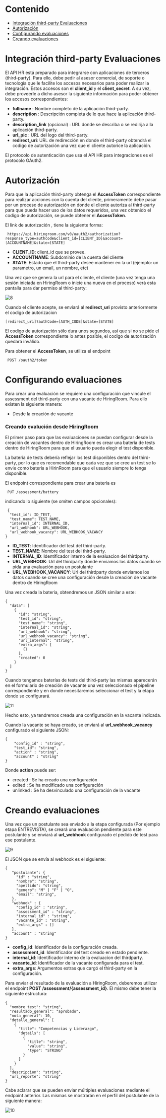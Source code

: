 # Contenido

- [Integración third-party Evaluaciones](#integración-third-party-evaluaciones)
- [Autorización](#autorización)
- [Configurando evaluaciones](#configurando-evaluaciones)
- [Creando evaluaciones](#creando-evaluaciones)


# Integración third-party Evaluaciones

El API HR está preparado para integrarse con aplicaciones de terceros (third-party). Para ello, debe pedir al asesor comercial, de soporte o tecnología que le facilite los accesos necesarios para poder realizar la integración. Estos accesos son el **client_id** y el **client_secret**. A su vez, debe proveerle a dicho asesor la siguiente información para poder obtener los accesos correspondientes:

   - **fullname** : Nombre completo de la aplicación third-party.
   - **description** : Descripción completa de lo que hace la aplicación third-party.
   - **description_link** (opcional) : URL donde se describa o se redirija a la aplicación third-party.
   - **url_pic** : URL del logo del third-party.
   - **redirect_uri**: URL de redirección en donde el third-party obtendrá el codigo de autorización una vez que el cliente autorice la aplicación.

El protocolo de autenticación que usa el API HR para integraciones es el protocolo OAuth2. 

# Autorización 

Para que la aplicación third-party obtenga el **AccessToken** correspondiente para realizar acciones con la cuenta del cliente, primeramente debe pasar por un proceso de autorización en donde el cliente autoriza al third-party para que pueda hacer uso de los datos requeridos, una vez obtenido el codigo de autorización, se puede obtener el **AccessToken**.

El link de autorización , tiene la siguiente forma:

```
 https://api.hiringroom.com/v0/oauth2/authorization?response_type=authcode&client_id=[CLIENT_ID]&account=[ACCOUNTNAME]&state=[STATE]
```
   - **CLIENT_ID**: client_id que se provee.
   - **ACCOUNTNAME**: Subdominio de la cuenta del cliente
   - **STATE**: Estado que el third-party desee mantener en la url (ejemplo: un parametro, un email, un nombre, etc)

Una vez que se genera la url para el cliente, el cliente (una vez tenga una sesión iniciada en HiringRoom o inicie una nueva en el proceso) verá esta pantalla para dar permiso al third-party:

![8](https://i.imgur.com/8x3GgvV.png)

Cuando el cliente acepte, se enviará al **redirect_uri** provisto anteriormente el codigo de autorizacion

```
[redirect_uri]?authCode=[AUTH_CODE]&state=[STATE]
```
El codigo de autorización sólo dura unos segundos, así que si no se pide el **AccessToken** correspondiente lo antes posible, el codigo de autorización quedará inválido. 

Para obtener el **AccessToken**, se utiliza el endpoint

```
 POST /oauth2/token
```

# Configurando evaluaciones

Para crear una evaluación se requiere una configuración que vincule el assessment del third-party con una vacante de HiringRoom. 
Para ello existen la siguiente manera: 

- Desde la creación de vacante

### Creando evalución desde HiringRoom

El primer paso para que las evaluaciones se puedan configurar desde la creación de vacantes dentro de HiringRoom es crear una batería de tests dentro de HiringRoom para que el usuario pueda elegir el test disponible. 

La batería de tests debería reflejar los test disponibles dentro del third-party, por lo que es recomendable que cada vez que se cree un test se lo envie como bateria a HirinRoom para que el usuario siempre lo tenga disponible. 

El endpoint correspondiente para crear una batería es

```
 PUT /assessment/battery
```

indicando lo siguiente (se omiten campos opcionales): 

```
 {
  "test_id": ID_TEST,
  "test_name": TEST_NAME,
  "internal_id": INTERNAL_ID,
  "url_webhook": URL_WEBHOOK,
  "url_webhook_vacancy": URL_WEBHOOK_VACANCY
}
```
   - **ID_TEST**: Identificador del test del third-party.
   - **TEST_NAME**: Nombre del test del third-party.
   - **INTERNAL_ID**: Identificador interno de la evaluacion del thirdparty.
   - **URL_WEBHOOK**: Url del thirdparty donde enviamos los datos cuando se pida una evaluación para un postulante
   - **URL_WEBHOOK_VACANCY**: Url del thirdparty donde enviamos los datos cuando se cree una configuración desde la creación de vacante dentro de HiringRoom

Una vez creada la batería, obtendremos un JSON similar a este:

```
{
  "data": [
    {
      "id": "string",
      "test_id": "string",
      "test_name": "string",
      "internal_id": "string",
      "url_webhook": "string",
      "url_webhook_vacancy": "string",
      "url_internal": "string",
      "extra_args": [
        {}
      ],
      "created": 0
    }
  ]
}
```

Cuando tengamos baterías de tests del third-party las mismas aparecerán en el formulario de creación de vacante una vez seleccionado el pipeline correspondiente y en donde necesitaremos seleccionar el test y la etapa donde se configurará.

![11](https://i.imgur.com/spvhjQq.png)

Hecho esto, ya tendremos creada una configuración en la vacante indicada. 

Cuando la vacante se haya creado, se enviará al **url_webhook_vacancy** configurado el siguiente JSON: 

```
{
    "config_id" : "string",
    "test_id": "string",
    "action" : "string",
    "account" : "string"
}
```

Donde **action** puede ser: 
- created : Se ha creado una configuración
- edited : Se ha modificado una configuración
- unlinked : Se ha desvinculado una configuración de la vacante


# Creando evaluaciones 

Una vez que un postulante sea enviado a la etapa configurada (Por ejemplo etapa ENTREVISTA), se creará una evaluación pendiente para este postulante y se enviará al **url_webhook** configurado el pedido de test para ese postulante. 

![9](https://i.imgur.com/KroJiDS.png)

El JSON que se envía al webhook es el siguiente:

```
{
   "postulante": {
     "id" : "string",
     "nombre": "string",
     "apellido": "string",
     "genero": "M" | "F" | "O",
     "email": "string",
   },
   "webhook" : {
     "config_id" : "string",
     "assessment_id" : "string",
     "internal_id" : "string",
     "vacante_id" : "string",
     "extra_args" : []
   },
   "account" : "string"
}
```
   - **config_id**: Identificador de la configuración creada.
   - **assessment_id**: Identificador del test creado en estado pendiente.
   - **internal_id**: Identificador interno de la evaluacion del thirdparty.
   - **vacante_id**: Identificador de la vacante configurada para el test.
   - **extra_args**: Argumentos extras que cargó el third-party en la configuración.

Para enviar el resultado de la evaluación a HiringRoom, deberemos utilizar el endpoint **POST /assessment/{assessment_id}**. El mismo debe tener la siguiente estructura:

```
{
  "nombre_test": "string",
  "resultado_general": "aprobado",
  "nota_general": 10,
  "detalle_general": [
    {
      "title": "Competencias y Liderazgo",
      "details": [
        {
          "title": "string",
          "value": "string",
          "type": "STRING"
        }
      ]
    }
  ],
  "descripcion": "string",
  "url_reporte": "string"
}
```

Cabe aclarar que se pueden enviar múltiples evaluaciones mediante el endpoint anterior. Las mismas se mostrarán en el perfil del postulante de la siguiente manera:

![10](https://i.imgur.com/fX4rB78.png)




